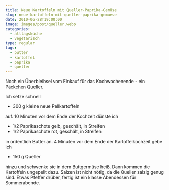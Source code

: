 ```yaml
---
title: Neue Kartoffeln mit Queller-Paprika-Gemüse
slug: neue-kartoffeln-mit-queller-paprika-gemuese
date: 2010-06-28T19:00:00
image: images/post/queller.webp
categories: 
  - alltagsküche
  - vegetarisch
type: regular
tags: 
  - butter
  - kartoffel
  - paprika
  - queller
---
```


Noch ein Überbleibsel vom Einkauf für das Kochwochenende - ein Päckchen Queller.

Ich setze schnell

* 300 g kleine neue Pellkartoffeln

auf. 10 Minuten vor dem Ende der Kochzeit dünste ich

* 1/2 Paprikaschote gelb, geschält, in Streifen 
* 1/2 Paprikaschote rot, geschält, in Streifen

in ordentlich Butter an. 4 Minuten vor dem Ende der Kartoffelkochzeit gebe ich

* 150 g Queller

hinzu und schwenke sie in dem Buttgermüse heiß. Dann kommen die Kartoffeln ungepellt dazu. Salzen ist nicht nötig, da die Queller salzig genug sind. Etwas Pfeffer drüber, fertig ist ein klasse Abendessen für Sommerabende.

>